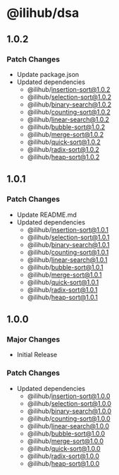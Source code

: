 # @ilihub/dsa

## 1.0.2

### Patch Changes

- Update package.json
- Updated dependencies
  - @ilihub/insertion-sort@1.0.2
  - @ilihub/selection-sort@1.0.2
  - @ilihub/binary-search@1.0.2
  - @ilihub/counting-sort@1.0.2
  - @ilihub/linear-search@1.0.2
  - @ilihub/bubble-sort@1.0.2
  - @ilihub/merge-sort@1.0.2
  - @ilihub/quick-sort@1.0.2
  - @ilihub/radix-sort@1.0.2
  - @ilihub/heap-sort@1.0.2

## 1.0.1

### Patch Changes

- Update README.md
- Updated dependencies
  - @ilihub/insertion-sort@1.0.1
  - @ilihub/selection-sort@1.0.1
  - @ilihub/binary-search@1.0.1
  - @ilihub/counting-sort@1.0.1
  - @ilihub/linear-search@1.0.1
  - @ilihub/bubble-sort@1.0.1
  - @ilihub/merge-sort@1.0.1
  - @ilihub/quick-sort@1.0.1
  - @ilihub/radix-sort@1.0.1
  - @ilihub/heap-sort@1.0.1

## 1.0.0

### Major Changes

- Initial Release

### Patch Changes

- Updated dependencies
  - @ilihub/insertion-sort@1.0.0
  - @ilihub/selection-sort@1.0.0
  - @ilihub/binary-search@1.0.0
  - @ilihub/counting-sort@1.0.0
  - @ilihub/linear-search@1.0.0
  - @ilihub/bubble-sort@1.0.0
  - @ilihub/merge-sort@1.0.0
  - @ilihub/quick-sort@1.0.0
  - @ilihub/radix-sort@1.0.0
  - @ilihub/heap-sort@1.0.0
